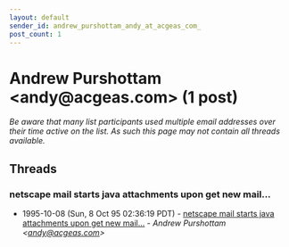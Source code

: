 ```yaml
---
layout: default
sender_id: andrew_purshottam_andy_at_acgeas_com_
post_count: 1
---
```


# Andrew Purshottam <andy<span>@</span>acgeas.com> (1 post)

_Be aware that many list participants used multiple email addresses over their time active on the list. As such this page may not contain all threads available._

## Threads

### netscape mail starts java attachments upon get new mail...
+ 1995-10-08 (Sun, 8 Oct 95 02:36:19 PDT) - [netscape mail starts java attachments upon get new mail...](/archive/1995/10/ae9705343b130b21dde6f5e9856a6ff0eecb40f3b3fbae4e9ecaf97b229bfe88) - _Andrew Purshottam \<andy@acgeas.com\>_


